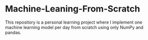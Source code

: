 # Machine-Leaning-From-Scratch
This repository is a personal learning project where I implement one machine learning model per day from scratch using only NumPy and pandas.
